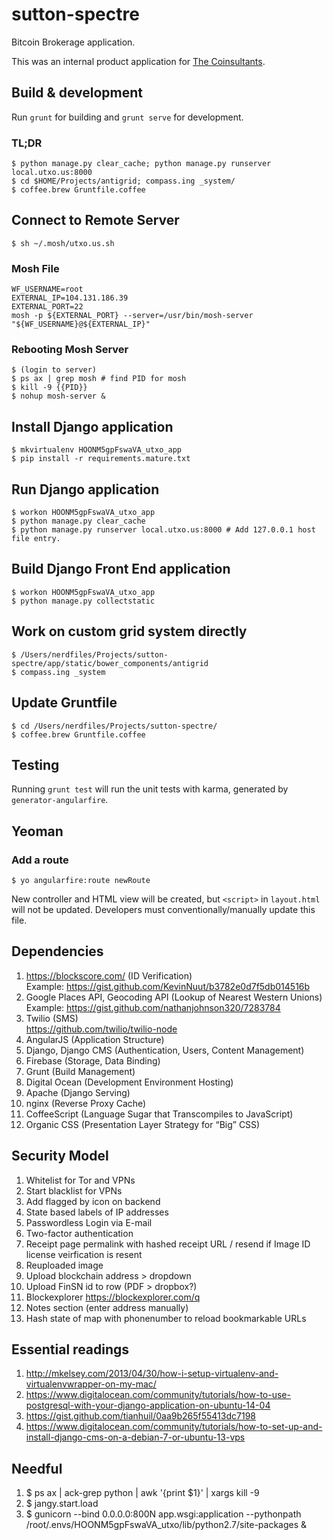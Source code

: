 # sutton-spectre

Bitcoin Brokerage application.

This was an internal product application for [The Coinsultants](https://thecoinsultants.com/).

## Build & development

Run ``grunt`` for building and ``grunt serve`` for development.

### TL;DR

    $ python manage.py clear_cache; python manage.py runserver local.utxo.us:8000
    $ cd $HOME/Projects/antigrid; compass.ing _system/
    $ coffee.brew Gruntfile.coffee

## Connect to Remote Server

    $ sh ~/.mosh/utxo.us.sh

### Mosh File

    WF_USERNAME=root
    EXTERNAL_IP=104.131.186.39
    EXTERNAL_PORT=22
    mosh -p ${EXTERNAL_PORT} --server=/usr/bin/mosh-server "${WF_USERNAME}@${EXTERNAL_IP}"

### Rebooting Mosh Server

    $ (login to server)
    $ ps ax | grep mosh # find PID for mosh
    $ kill -9 {{PID}}
    $ nohup mosh-server &

## Install Django application

    $ mkvirtualenv HOONM5gpFswaVA_utxo_app
    $ pip install -r requirements.mature.txt

## Run Django application

    $ workon HOONM5gpFswaVA_utxo_app
    $ python manage.py clear_cache
    $ python manage.py runserver local.utxo.us:8000 # Add 127.0.0.1 host file entry.

## Build Django Front End application

    $ workon HOONM5gpFswaVA_utxo_app
    $ python manage.py collectstatic

## Work on custom grid system directly

    $ /Users/nerdfiles/Projects/sutton-spectre/app/static/bower_components/antigrid
    $ compass.ing _system

## Update Gruntfile

    $ cd /Users/nerdfiles/Projects/sutton-spectre/
    $ coffee.brew Gruntfile.coffee

## Testing

Running `grunt test` will run the unit tests with karma, generated by ``generator-angularfire``.

## Yeoman

### Add a route

    $ yo angularfire:route newRoute

New controller and HTML view will be created, but ``<script>`` in ``layout.html`` will 
not be updated. Developers must conventionally/manually update this file.

## Dependencies

1. https://blockscore.com/ (ID Verification)  
   Example: https://gist.github.com/KevinNuut/b3782e0d7f5db014516b
2. Google Places API, Geocoding API (Lookup of Nearest Western Unions)  
   Example: https://gist.github.com/nathanjohnson320/7283784
3. Twilio (SMS)  
   https://github.com/twilio/twilio-node
4. AngularJS (Application Structure)
5. Django, Django CMS (Authentication, Users, Content Management)
6. Firebase (Storage, Data Binding)
7. Grunt (Build Management)
8. Digital Ocean (Development Environment Hosting)
9. Apache (Django Serving)
10. nginx (Reverse Proxy Cache)
11. CoffeeScript (Language Sugar that Transcompiles to JavaScript)
12. Organic CSS (Presentation Layer Strategy for “Big” CSS)

## Security Model

1. Whitelist for Tor and VPNs
2. Start blacklist for VPNs
3. Add flagged by icon on backend
4. State based labels of IP addresses
5. Passwordless Login via E-mail
6. Two-factor authentication 
7. Receipt page permalink with hashed receipt URL / resend if Image ID license veirfication is resent
8. Reuploaded image
9. Upload blockchain address > dropdown
10. Upload FinSN id to row (PDF > dropbox?)
11. Blockexplorer https://blockexplorer.com/q
12. Notes section (enter address manually)
13. Hash state of map with phonenumber to reload bookmarkable URLs

## Essential readings

1. http://mkelsey.com/2013/04/30/how-i-setup-virtualenv-and-virtualenvwrapper-on-my-mac/
2. https://www.digitalocean.com/community/tutorials/how-to-use-postgresql-with-your-django-application-on-ubuntu-14-04
3. https://gist.github.com/tianhuil/0aa9b265f55413dc7198
4. https://www.digitalocean.com/community/tutorials/how-to-set-up-and-install-django-cms-on-a-debian-7-or-ubuntu-13-vps

## Needful

1. $ ps ax | ack-grep python | awk '{print $1}' | xargs kill -9
2. $ jangy.start.load 
3. $ gunicorn --bind 0.0.0.0:800N app.wsgi:application --pythonpath /root/.envs/HOONM5gpFswaVA_utxo/lib/python2.7/site-packages &

